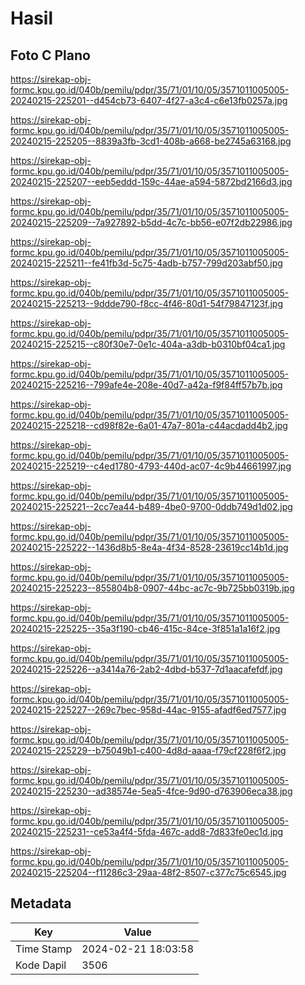 # Hasil

## Foto C Plano

https://sirekap-obj-formc.kpu.go.id/040b/pemilu/pdpr/35/71/01/10/05/3571011005005-20240215-225201--d454cb73-6407-4f27-a3c4-c6e13fb0257a.jpg

https://sirekap-obj-formc.kpu.go.id/040b/pemilu/pdpr/35/71/01/10/05/3571011005005-20240215-225205--8839a3fb-3cd1-408b-a668-be2745a63168.jpg

https://sirekap-obj-formc.kpu.go.id/040b/pemilu/pdpr/35/71/01/10/05/3571011005005-20240215-225207--eeb5eddd-159c-44ae-a594-5872bd2166d3.jpg

https://sirekap-obj-formc.kpu.go.id/040b/pemilu/pdpr/35/71/01/10/05/3571011005005-20240215-225209--7a927892-b5dd-4c7c-bb56-e07f2db22986.jpg

https://sirekap-obj-formc.kpu.go.id/040b/pemilu/pdpr/35/71/01/10/05/3571011005005-20240215-225211--fe41fb3d-5c75-4adb-b757-799d203abf50.jpg

https://sirekap-obj-formc.kpu.go.id/040b/pemilu/pdpr/35/71/01/10/05/3571011005005-20240215-225213--9ddde790-f8cc-4f46-80d1-54f79847123f.jpg

https://sirekap-obj-formc.kpu.go.id/040b/pemilu/pdpr/35/71/01/10/05/3571011005005-20240215-225215--c80f30e7-0e1c-404a-a3db-b0310bf04ca1.jpg

https://sirekap-obj-formc.kpu.go.id/040b/pemilu/pdpr/35/71/01/10/05/3571011005005-20240215-225216--799afe4e-208e-40d7-a42a-f9f84ff57b7b.jpg

https://sirekap-obj-formc.kpu.go.id/040b/pemilu/pdpr/35/71/01/10/05/3571011005005-20240215-225218--cd98f82e-6a01-47a7-801a-c44acdadd4b2.jpg

https://sirekap-obj-formc.kpu.go.id/040b/pemilu/pdpr/35/71/01/10/05/3571011005005-20240215-225219--c4ed1780-4793-440d-ac07-4c9b44661997.jpg

https://sirekap-obj-formc.kpu.go.id/040b/pemilu/pdpr/35/71/01/10/05/3571011005005-20240215-225221--2cc7ea44-b489-4be0-9700-0ddb749d1d02.jpg

https://sirekap-obj-formc.kpu.go.id/040b/pemilu/pdpr/35/71/01/10/05/3571011005005-20240215-225222--1436d8b5-8e4a-4f34-8528-23619cc14b1d.jpg

https://sirekap-obj-formc.kpu.go.id/040b/pemilu/pdpr/35/71/01/10/05/3571011005005-20240215-225223--855804b8-0907-44bc-ac7c-9b725bb0319b.jpg

https://sirekap-obj-formc.kpu.go.id/040b/pemilu/pdpr/35/71/01/10/05/3571011005005-20240215-225225--35a3f190-cb46-415c-84ce-3f851a1a16f2.jpg

https://sirekap-obj-formc.kpu.go.id/040b/pemilu/pdpr/35/71/01/10/05/3571011005005-20240215-225226--a3414a76-2ab2-4dbd-b537-7d1aacafefdf.jpg

https://sirekap-obj-formc.kpu.go.id/040b/pemilu/pdpr/35/71/01/10/05/3571011005005-20240215-225227--269c7bec-958d-44ac-9155-afadf6ed7577.jpg

https://sirekap-obj-formc.kpu.go.id/040b/pemilu/pdpr/35/71/01/10/05/3571011005005-20240215-225229--b75049b1-c400-4d8d-aaaa-f79cf228f6f2.jpg

https://sirekap-obj-formc.kpu.go.id/040b/pemilu/pdpr/35/71/01/10/05/3571011005005-20240215-225230--ad38574e-5ea5-4fce-9d90-d763906eca38.jpg

https://sirekap-obj-formc.kpu.go.id/040b/pemilu/pdpr/35/71/01/10/05/3571011005005-20240215-225231--ce53a4f4-5fda-467c-add8-7d833fe0ec1d.jpg

https://sirekap-obj-formc.kpu.go.id/040b/pemilu/pdpr/35/71/01/10/05/3571011005005-20240215-225204--f11286c3-29aa-48f2-8507-c377c75c6545.jpg


## Metadata

| Key        | Value               |
| ---------- | ------------------- |
| Time Stamp | 2024-02-21 18:03:58 |
| Kode Dapil | 3506                |



